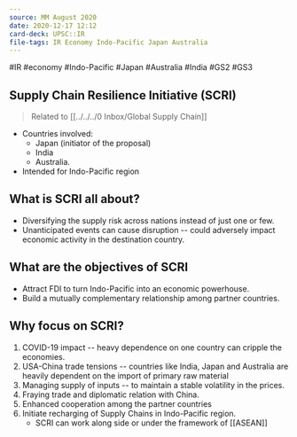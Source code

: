 ```yaml
---
source: MM August 2020
date: 2020-12-17 12:12
card-deck: UPSC::IR
file-tags: IR Economy Indo-Pacific Japan Australia
---
```


#IR #economy #Indo-Pacific #Japan #Australia #India #GS2 #GS3 

## Supply Chain Resilience Initiative (SCRI)
> Related to [[../../../0 Inbox/Global Supply Chain]]

- Countries involved:
	- Japan (initiator of the proposal)
	- India
	- Australia.
- Intended for Indo-Pacific region

## What is SCRI all about?
- Diversifying the supply risk across nations instead of just one or few.
- Unanticipated events can cause disruption -- could adversely impact economic activity in the destination country.

## What are the objectives of SCRI
- Attract FDI to turn Indo-Pacific into an economic powerhouse.
- Build a mutually complementary relationship among partner countries.

## Why focus on SCRI?
1. COVID-19 impact -- heavy dependence on one country can cripple the economies.
2. USA-China trade tensions -- countries like India, Japan and Australia are heavily dependent on the import of primary raw material
3. Managing supply of inputs -- to maintain a stable volatility in the prices.
4. Fraying trade and diplomatic relation with China.
5. Enhanced cooperation among the partner countries
6. Initiate recharging of Supply Chains in Indo-Pacific region.
	- SCRI can work along side or under the framework of [[ASEAN]]


